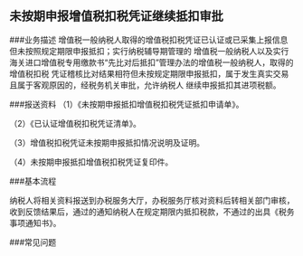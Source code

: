 ## 未按期申报增值税扣税凭证继续抵扣审批

###业务描述
    增值税一般纳税人取得的增值税扣税凭证已认证或已采集上报信息但未按照规定期限申报抵扣；实行纳税辅导期管理的
    增值税一般纳税人以及实行海关进口增值税专用缴款书“先比对后抵扣”管理办法的增值税一般纳税人，取得的增值税扣税
    凭证稽核比对结果相符但未按规定期限申报抵扣，属于发生真实交易且属于客观原因的，经税务机关审批，允许纳税人
    继续申报抵扣其进项税额。




###报送资料
（1）《未按期申报抵扣增值税扣税凭证抵扣申请单》。

（2）《已认证增值税扣税凭证清单》。

（3）增值税扣税凭证未按期申报抵扣情况说明及证明。

（4）未按期申报抵扣增值税扣税凭证复印件。






###基本流程

 纳税人将相关资料报送到办税服务大厅，办税服务厅核对资料后转相关部门审核，收到反馈结果后，通过的通知纳税人在规定期限内抵扣税款，不通过的出具《税务事项通知书》。







###常见问题






